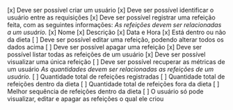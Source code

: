 [x] Deve ser possível criar um usuário
[x] Deve ser possível identificar o usuário entre as requisições
[x] Deve ser possível registrar uma refeição feita, com as seguintes informações:
    *As refeições devem ser relacionadas a um usuário.*
    [x] Nome
    [x] Descrição
    [x] Data e Hora
    [x] Está dentro ou não da dieta
[ ] Deve ser possível editar uma refeição, podendo alterar todos os dados acima
[ ] Deve ser possível apagar uma refeição
[x] Deve ser possível listar todas as refeições de um usuário
[x] Deve ser possível visualizar uma única refeição
[ ] Deve ser possível recuperar as métricas de um usuário
       *As quantidades devem ser relacionadas as refeições de um usuário.*
    [ ] Quantidade total de refeições registradas
    [ ] Quantidade total de refeições dentro da dieta
    [ ] Quantidade total de refeições fora da dieta
    [ ] Melhor sequência de refeições dentro da dieta
[ ] O usuário só pode visualizar, editar e apagar as refeições o qual ele criou